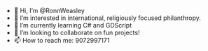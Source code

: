 - 👋 Hi, I’m @RonnWeasley
- 👀 I’m interested in international, religiously focused philanthropy.
- 🌱 I’m currently learning C# and GDScript
- 💞️ I’m looking to collaborate on fun projects!
- 📫 How to reach me: 9072997171

<!---
RonnWeasley/RonnWeasley is a ✨ special ✨ repository because its `README.md` (this file) appears on your GitHub profile.
You can click the Preview link to take a look at your changes.
--->
